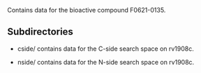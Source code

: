 Contains data for the bioactive compound F0621-0135.

## Subdirectories

- cside/ contains data for the C-side search space on rv1908c.

- nside/ contains data for the N-side search space on rv1908c.

